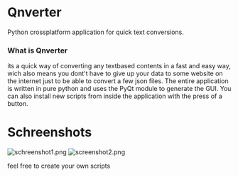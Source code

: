 # Qnverter
Python crossplatform application for quick text conversions.

### What is Qnverter
its a quick way of converting any textbased contents in a fast and easy way, wich also means you dont't have to give up your data to some website on the internet just to be able to convert a few json files. 
The entire application is written in pure python and uses the PyQt module to generate the GUI. You can also install new scripts from inside the application with the press of a button.

# Schreenshots
![schreenshot1.png](schreenshot1.png)
![screenshot2.png](screenshot2.png)

feel free to create your own scripts